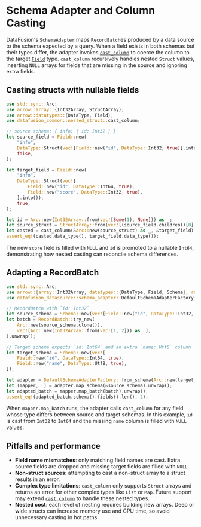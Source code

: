 <!---
  Licensed to the Apache Software Foundation (ASF) under one
  or more contributor license agreements.  See the NOTICE file
  distributed with this work for additional information
  regarding copyright ownership.  The ASF licenses this file
  to you under the Apache License, Version 2.0 (the
  "License"); you may not use this file except in compliance
  with the License.  You may obtain a copy of the License at

    http://www.apache.org/licenses/LICENSE-2.0

  Unless required by applicable law or agreed to in writing,
  software distributed under the License is distributed on an
  "AS IS" BASIS, WITHOUT WARRANTIES OR CONDITIONS OF ANY
  KIND, either express or implied.  See the License for the
  specific language governing permissions and limitations
  under the License.
-->

# Schema Adapter and Column Casting

DataFusion's `SchemaAdapter` maps `RecordBatch`es produced by a data source to the
schema expected by a query. When a field exists in both schemas but their types
differ, the adapter invokes [`cast_column`](../../../datafusion/common/src/nested_struct.rs)
to coerce the column to the target [`Field`] type. `cast_column` recursively
handles nested `Struct` values, inserting `NULL` arrays for fields that are
missing in the source and ignoring extra fields.

## Casting structs with nullable fields

```rust
use std::sync::Arc;
use arrow::array::{Int32Array, StructArray};
use arrow::datatypes::{DataType, Field};
use datafusion_common::nested_struct::cast_column;

// source schema: { info: { id: Int32 } }
let source_field = Field::new(
    "info",
    DataType::Struct(vec![Field::new("id", DataType::Int32, true)].into()),
    false,
);

let target_field = Field::new(
    "info",
    DataType::Struct(vec![
        Field::new("id", DataType::Int64, true),
        Field::new("score", DataType::Int32, true),
    ].into()),
    true,
);

let id = Arc::new(Int32Array::from(vec![Some(1), None])) as _;
let source_struct = StructArray::from(vec![(source_field.children()[0].clone(), id)]);
let casted = cast_column(&Arc::new(source_struct) as _, &target_field).unwrap();
assert_eq!(casted.data_type(), target_field.data_type());
```

The new `score` field is filled with `NULL` and `id` is promoted to a nullable
`Int64`, demonstrating how nested casting can reconcile schema differences.

## Adapting a RecordBatch

```rust
use std::sync::Arc;
use arrow::{array::Int32Array, datatypes::{DataType, Field, Schema}, record_batch::RecordBatch};
use datafusion_datasource::schema_adapter::DefaultSchemaAdapterFactory;

// RecordBatch with `id: Int32`
let source_schema = Schema::new(vec![Field::new("id", DataType::Int32, true)]);
let batch = RecordBatch::try_new(
    Arc::new(source_schema.clone()),
    vec![Arc::new(Int32Array::from(vec![1, 2])) as _],
).unwrap();

// Target schema expects `id: Int64` and an extra `name: Utf8` column
let target_schema = Schema::new(vec![
    Field::new("id", DataType::Int64, true),
    Field::new("name", DataType::Utf8, true),
]);

let adapter = DefaultSchemaAdapterFactory::from_schema(Arc::new(target_schema));
let (mapper, _) = adapter.map_schema(&source_schema).unwrap();
let adapted_batch = mapper.map_batch(batch).unwrap();
assert_eq!(adapted_batch.schema().fields().len(), 2);
```

When `mapper.map_batch` runs, the adapter calls `cast_column` for any field whose
type differs between source and target schemas. In this example, `id` is cast from
`Int32` to `Int64` and the missing `name` column is filled with `NULL` values.

## Pitfalls and performance

- **Field name mismatches**: only matching field names are cast. Extra source
  fields are dropped and missing target fields are filled with `NULL`.
- **Non-struct sources**: attempting to cast a non-struct array to a struct
  results in an error.
- **Complex type limitations**: `cast_column` only supports `Struct` arrays and
  returns an error for other complex types like `List` or `Map`. Future support
  may extend [`cast_column`](../../../datafusion/common/src/nested_struct.rs) to
  handle these nested types.
- **Nested cost**: each level of nesting requires building new arrays. Deep or
  wide structs can increase memory use and CPU time, so avoid unnecessary
  casting in hot paths.

[`field`]: https://docs.rs/arrow/latest/arrow/datatypes/struct.Field.html
